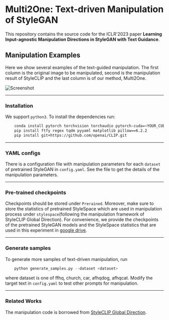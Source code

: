 # Multi2One: Text-driven Manipulation of StyleGAN

This repository contains the source code for the ICLR'2023 paper **Learning Input-agnostic Manipulation Directions in StyleGAN with Text Guidance**.

## Manipulation Examples

Here we show several examples of the text-guided manipulation. The first column is the original image to be manipulated, second is the manipulation result of StyleCLIP and the last column is of our method, Multi2One.

![Screenshot](logs/teaser.gif)

---
### Installation

We support ```python3```. To install the dependencies run:

```bash
    conda install pytorch torchvision torchaudio pytorch-cuda=<YOUR_CUDA_VERSION> -c pytorch -c nvidia
    pip install ftfy regex tqdm pyyaml matplotlib pillow==6.2.2
    pip install git+https://github.com/openai/CLIP.git
```

---
### YAML configs

There is a configuration file with manipulation parameters for each `dataset` of pretrained StyleGAN in ```config.yaml```. See the file to get the details of the manipulation parameters.

---
### Pre-trained checkpoints
Checkpoints should be stored under ```Prerained```. Moreover, make sure to store the statistics of pretrained StyleSpace which are used in manipulation process under ```stylespace```(following the manipulation framework of StyleCLIP Global Direction). For convenience, we provide the checkpoints of the pretrained StyleGAN models and the StyleSpace statistics that are used in this experiment in [google drive](https://drive.google.com/drive/folders/1FNxWbpQ6l4ZvzFPDXTxa1YaA3_cG6zhz?usp=sharing). 

---
### Generate samples
To generate more samples of text-driven manipulation, run 

```python
    python generate_samples.py --dataset <dataset>
```

where dataset is one of ffhq, church, car, afhqdog, afhqcat.
Modify the target text in `config.yaml` to test other prompts for manipulation.

---
### Related Works
The manipulation code is borrowed from [StyleCLIP Global Direction](https://github.com/orpatashnik/StyleCLIP/tree/main/global_directions).
